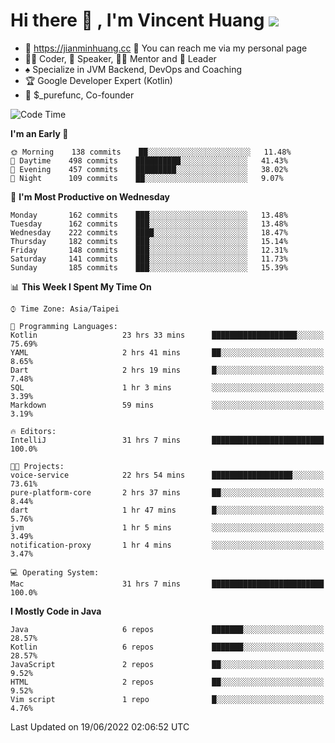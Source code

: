 # Hi there 👋 , I'm Vincent Huang ![](https://komarev.com/ghpvc/?username=Jian-Min-Huang)
- 💎 https://jianminhuang.cc 🙋 You can reach me via my personal page
- 👨‍💻 Coder, 🎤 Speaker, 👨‍🏫 Mentor and 🚀 Leader
- ♠️ Specialize in JVM Backend, DevOps and Coaching
- 🏆 Google Developer Expert (Kotlin)
- 💼 $_purefunc, Co-founder

<!--START_SECTION:waka-->
![Code Time](http://img.shields.io/badge/Code%20Time-0%20secs-blue)

**I'm an Early 🐤** 

```text
🌞 Morning    138 commits    ██░░░░░░░░░░░░░░░░░░░░░░░   11.48% 
🌆 Daytime    498 commits    ██████████░░░░░░░░░░░░░░░   41.43% 
🌃 Evening    457 commits    █████████░░░░░░░░░░░░░░░░   38.02% 
🌙 Night      109 commits    ██░░░░░░░░░░░░░░░░░░░░░░░   9.07%

```
📅 **I'm Most Productive on Wednesday** 

```text
Monday       162 commits    ███░░░░░░░░░░░░░░░░░░░░░░   13.48% 
Tuesday      162 commits    ███░░░░░░░░░░░░░░░░░░░░░░   13.48% 
Wednesday    222 commits    ████░░░░░░░░░░░░░░░░░░░░░   18.47% 
Thursday     182 commits    ███░░░░░░░░░░░░░░░░░░░░░░   15.14% 
Friday       148 commits    ███░░░░░░░░░░░░░░░░░░░░░░   12.31% 
Saturday     141 commits    ███░░░░░░░░░░░░░░░░░░░░░░   11.73% 
Sunday       185 commits    ███░░░░░░░░░░░░░░░░░░░░░░   15.39%

```


📊 **This Week I Spent My Time On** 

```text
⌚︎ Time Zone: Asia/Taipei

💬 Programming Languages: 
Kotlin                   23 hrs 33 mins      ███████████████████░░░░░░   75.69% 
YAML                     2 hrs 41 mins       ██░░░░░░░░░░░░░░░░░░░░░░░   8.65% 
Dart                     2 hrs 19 mins       █░░░░░░░░░░░░░░░░░░░░░░░░   7.48% 
SQL                      1 hr 3 mins         ░░░░░░░░░░░░░░░░░░░░░░░░░   3.39% 
Markdown                 59 mins             ░░░░░░░░░░░░░░░░░░░░░░░░░   3.19%

🔥 Editors: 
IntelliJ                 31 hrs 7 mins       █████████████████████████   100.0%

🐱‍💻 Projects: 
voice-service            22 hrs 54 mins      ██████████████████░░░░░░░   73.61% 
pure-platform-core       2 hrs 37 mins       ██░░░░░░░░░░░░░░░░░░░░░░░   8.44% 
dart                     1 hr 47 mins        █░░░░░░░░░░░░░░░░░░░░░░░░   5.76% 
jvm                      1 hr 5 mins         ░░░░░░░░░░░░░░░░░░░░░░░░░   3.49% 
notification-proxy       1 hr 4 mins         ░░░░░░░░░░░░░░░░░░░░░░░░░   3.47%

💻 Operating System: 
Mac                      31 hrs 7 mins       █████████████████████████   100.0%

```

**I Mostly Code in Java** 

```text
Java                     6 repos             ███████░░░░░░░░░░░░░░░░░░   28.57% 
Kotlin                   6 repos             ███████░░░░░░░░░░░░░░░░░░   28.57% 
JavaScript               2 repos             ██░░░░░░░░░░░░░░░░░░░░░░░   9.52% 
HTML                     2 repos             ██░░░░░░░░░░░░░░░░░░░░░░░   9.52% 
Vim script               1 repo              █░░░░░░░░░░░░░░░░░░░░░░░░   4.76%

```



 Last Updated on 19/06/2022 02:06:52 UTC
<!--END_SECTION:waka-->
